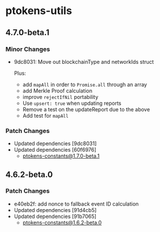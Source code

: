 # ptokens-utils

## 4.7.0-beta.1

### Minor Changes

- 9dc8031: Move out blockchainType and networkIds struct

  Plus:

  - add `mapAll` in order to `Promise.all` through an array
  - add Merkle Proof calculation
  - improve `rejectIfNil` portability
  - Use `upsert: true` when updating reports
  - Remove a test on the updateReport due to the above
  - Add test for `mapAll`

### Patch Changes

- Updated dependencies [9dc8031]
- Updated dependencies [60f6976]
  - ptokens-constants@1.7.0-beta.1

## 4.6.2-beta.0

### Patch Changes

- e40eb2f: add nonce to fallback event ID calculation
- Updated dependencies [91d4cb5]
- Updated dependencies [91b7065]
  - ptokens-constants@1.6.2-beta.0
